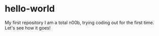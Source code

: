 # hello-world
My first repository
I am a total n00b, trying coding out for the first time. Let's see how it goes!

